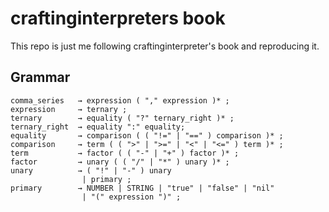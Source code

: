 # craftinginterpreters book


This repo is just me following craftinginterpreter's book and reproducing it. 


## Grammar

```
comma_series   → expression ( "," expression )* ;
expression     → ternary ;
ternary        → equality ( "?" ternary_right )* ;
ternary_right  → equality ":" equality;
equality       → comparison ( ( "!=" | "==" ) comparison )* ;
comparison     → term ( ( ">" | ">=" | "<" | "<=" ) term )* ;
term           → factor ( ( "-" | "+" ) factor )* ;
factor         → unary ( ( "/" | "*" ) unary )* ;
unary          → ( "!" | "-" ) unary
                | primary ;
primary        → NUMBER | STRING | "true" | "false" | "nil"
                | "(" expression ")" ;
```
